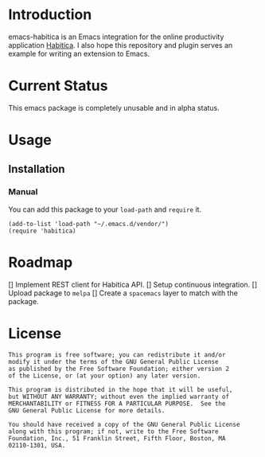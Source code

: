 # Introduction

emacs-habitica is an Emacs integration for the online productivity application [Habitica](https://habitica.com). I also hope this repository and plugin serves an example for writing an extension to Emacs.

# Current Status

This emacs package is completely unusable and in alpha status.

# Usage

## Installation

### Manual

You can add this package to your `load-path` and `require` it.

```
(add-to-list 'load-path "~/.emacs.d/vendor/")
(require 'habitica)
```

# Roadmap

[] Implement REST client for Habitica API.
[] Setup continuous integration.
[] Upload package to `melpa`
[] Create a `spacemacs` layer to match with the package.

# License

```
This program is free software; you can redistribute it and/or
modify it under the terms of the GNU General Public License
as published by the Free Software Foundation; either version 2
of the License, or (at your option) any later version.

This program is distributed in the hope that it will be useful,
but WITHOUT ANY WARRANTY; without even the implied warranty of
MERCHANTABILITY or FITNESS FOR A PARTICULAR PURPOSE.  See the
GNU General Public License for more details.

You should have received a copy of the GNU General Public License
along with this program; if not, write to the Free Software
Foundation, Inc., 51 Franklin Street, Fifth Floor, Boston, MA
02110-1301, USA.
```
